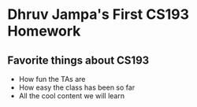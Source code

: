 # Dhruv Jampa's First CS193 Homework

## Favorite things about CS193
- How fun the TAs are
- How easy the class has been so far
- All the cool content we will learn
